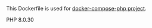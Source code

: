 This Dockerfile is used for [docker-compose-php project](https://github.com/rhamdeew/docker-compose-php).

PHP 8.0.30
